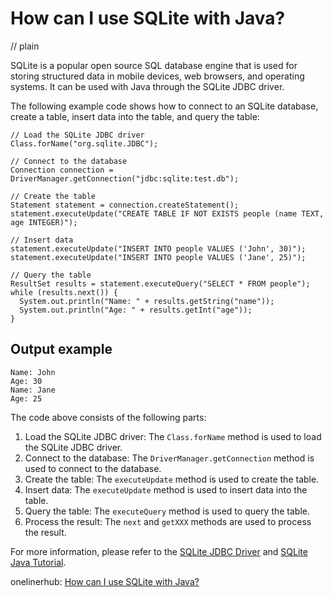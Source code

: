 # How can I use SQLite with Java?
// plain

SQLite is a popular open source SQL database engine that is used for storing structured data in mobile devices, web browsers, and operating systems. It can be used with Java through the SQLite JDBC driver.

The following example code shows how to connect to an SQLite database, create a table, insert data into the table, and query the table:

```
// Load the SQLite JDBC driver
Class.forName("org.sqlite.JDBC");

// Connect to the database
Connection connection = DriverManager.getConnection("jdbc:sqlite:test.db");

// Create the table
Statement statement = connection.createStatement();
statement.executeUpdate("CREATE TABLE IF NOT EXISTS people (name TEXT, age INTEGER)");

// Insert data
statement.executeUpdate("INSERT INTO people VALUES ('John', 30)");
statement.executeUpdate("INSERT INTO people VALUES ('Jane', 25)");

// Query the table
ResultSet results = statement.executeQuery("SELECT * FROM people");
while (results.next()) {
  System.out.println("Name: " + results.getString("name"));
  System.out.println("Age: " + results.getInt("age"));
}
```

## Output example

```
Name: John
Age: 30
Name: Jane
Age: 25
```

The code above consists of the following parts:

1. Load the SQLite JDBC driver: The `Class.forName` method is used to load the SQLite JDBC driver.
2. Connect to the database: The `DriverManager.getConnection` method is used to connect to the database.
3. Create the table: The `executeUpdate` method is used to create the table.
4. Insert data: The `executeUpdate` method is used to insert data into the table.
5. Query the table: The `executeQuery` method is used to query the table.
6. Process the result: The `next` and `getXXX` methods are used to process the result.

For more information, please refer to the [SQLite JDBC Driver](https://github.com/xerial/sqlite-jdbc) and [SQLite Java Tutorial](https://www.sqlitetutorial.net/sqlite-java/).

onelinerhub: [How can I use SQLite with Java?](https://onelinerhub.com/sqlite/how-can-i-use-sqlite-with-java)